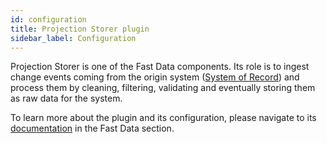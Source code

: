 ```yaml
---
id: configuration
title: Projection Storer plugin
sidebar_label: Configuration
---
```




Projection Storer is one of the Fast Data components. Its role is to ingest change events coming from the
origin system ([System of Record](/fast_data/the_basics.md#system-of-records-sor)) and process them by cleaning, filtering, validating and eventually storing them as raw data for the system.

To learn more about the plugin and its configuration, please navigate to its [documentation](/fast_data/projection_storer.md) in the Fast Data section.
